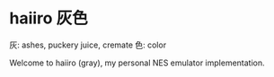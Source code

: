 # haiiro 灰色

灰: ashes, puckery juice, cremate
色: color

Welcome to haiiro (gray), my personal NES emulator implementation.